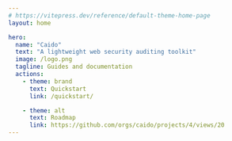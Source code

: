 ```yaml
---
# https://vitepress.dev/reference/default-theme-home-page
layout: home

hero:
  name: "Caido"
  text: "A lightweight web security auditing toolkit"
  image: /logo.png
  tagline: Guides and documentation
  actions:
    - theme: brand
      text: Quickstart
      link: /quickstart/

    - theme: alt
      text: Roadmap
      link: https://github.com/orgs/caido/projects/4/views/20
---
```


